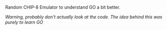 Random CHIP-8 Emulator to understand GO a bit better.

*Warning, probably don't actually look at the code. The idea behind this was purely to learn GO*
